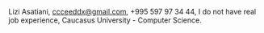 Lizi Asatiani,
ccceeddx@gmail.com,
+995 597 97 34 44,
I do not have real job experience,
Caucasus University - Computer Science.
